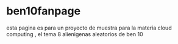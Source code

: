 # ben10fanpage
esta pagina es para un proyecto de muestra para la materia cloud computing , el tema 8 alienigenas aleatorios de ben 10 
